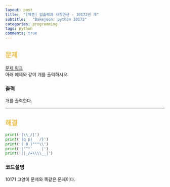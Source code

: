 ```yaml
---
layout: post
title:  "[백준] 입출력과 사칙연산 - 10172번 개"
subtitle:   "Bakejoon: python 10172"
categories: programming
tags: python
comments: true
---
```

##  <font color = "#EFC050"> 문제 </font>    
[문제 링크](https://www.acmicpc.net/problem/10718) <br>
아래 예제와 같이 개를 출력하시오.

###  출력
개를 출력한다.

--------

##  <font color = "#EFC050"> 해결 </font>  
```python
print('|\\_/|')
print('|q p|   /}')
print('( 0 )"""\\')
print('|"^"`    |')
print('||_/=\\\\__|')
```

### 코드설명
10171 고양이 문제와 똑같은 문제이다.

